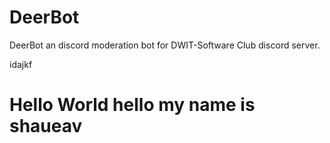 # DeerBot
DeerBot an discord moderation bot for DWIT-Software Club discord server.

idajkf

# Hello World hello my name is shaueav